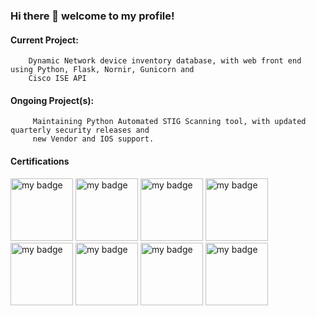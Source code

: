 ### Hi there 👋 welcome to my profile!

#### Current Project:
        Dynamic Network device inventory database, with web front end using Python, Flask, Nornir, Gunicorn and 
        Cisco ISE API

#### Ongoing Project(s):
         Maintaining Python Automated STIG Scanning tool, with updated quarterly security releases and
         new Vendor and IOS support.


#### Certifications
<div>
<p float="left">
<a href="https://www.credly.com/badges/db209e46-b9ec-40d4-b7d7-778f27986b73/public_url">
    <img src="https://images.credly.com/size/220x220/images/6eeb0a98-33cb-4f72-bfc3-f89d65a3286c/image.png"
    width="100" alt="my badge" title="Click to verify"></a>
<a href="https://www.credly.com/badges/a8752bca-bc7c-4f23-9828-c7498d64640f/public_url">
    <img src ="https://images.credly.com/size/220x220/images/4d054f39-f581-4442-8923-c5cd32720ef6/Classof2020-badge-600x600.png" 
    width="100" alt="my badge" title="Click to verify"></a>
<a href="https://www.credly.com/badges/105a8d52-cecf-4dee-804a-e9aced362a91/public_url">
    <img src ="https://images.credly.com/images/706353b7-3a49-4e7b-80d6-ce80a597f580/cisco_ccnp_R_26S.png" 
    width="100" alt="my badge" title="Click to verify"></a>
<a href="https://www.credly.com/badges/1aea63e2-8040-428c-ab9e-be9f1f8f79da/public_url">
    <img src ="https://images.credly.com/size/220x220/images/07f70c56-f067-458e-bbe5-736f055f0cce/CCNP_Enterprise_large.png" 
    width="100" alt="my badge" title="Click to verify"></a>
<a href="https://www.credly.com/badges/f1fe5215-1e78-4d92-806d-e6b7fe87cd7a/public_url">
    <img src ="https://images.credly.com/size/220x220/images/e21e94f7-feec-4717-9687-ac150b213f64/Cisco_DevNetAsst_600.png" 
    width="100" alt="my badge" title="Click to verify"></a>
<a href="https://www.credly.com/badges/c086f8ad-9b3d-4f5a-a3b0-286311ce2bce/public_url">
    <img src ="https://images.credly.com/size/220x220/images/45e887ef-48d0-4310-ac6b-5ae656ceefd3/Cisco_Specialist_600.png" 
    width="100" alt="my badge" title="Click to verify"></a>
<a href="https://www.certmetrics.com/comptia/public/transcript.aspx?transcript=LEP14SQ13JR41RGG">
    <img src ="https://comptiacdn.azureedge.net/webcontent/images/default-source/siteicons/logocasp_181cc6b4-05ec-4ddd-be1d-728ec7499b30.svg?sfvrsn=50eaf2dd_6" 
    width="100" alt="my badge" title="Click to verify"></a>
<a href="https://www.certmetrics.com/comptia/public/transcript.aspx?transcript=LEP14SQ13JR41RGG">
    <img src ="https://images.credly.com/size/680x680/images/74790a75-8451-400a-8536-92d792c5184a/CompTIA_Security_2Bce.png" 
    width="100" alt="my badge" title="Click to verify"></a>        
</p>
</div>

</div>

<!--
**cwolfe1/cwolfe1** is a ✨ _special_ ✨ repository because its `README.md` (this file) appears on your GitHub profile.

Here are some ideas to get you started:

- 🔭 I’m currently working on ...
- 🌱 I’m currently learning ...
- 👯 I’m looking to collaborate on ...
- 🤔 I’m looking for help with ...
- 💬 Ask me about ...
- 📫 How to reach me: ...
- 😄 Pronouns: ...
- ⚡ Fun fact: ...
-->
